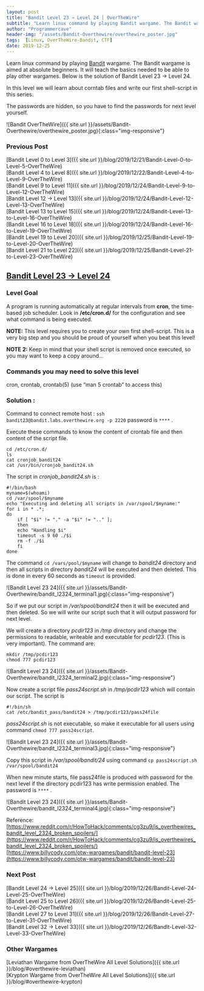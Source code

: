 ```yaml
---
layout: post
title: "Bandit Level 23 → Level 24 | OverTheWire"
subtitle: "Learn linux command by playing Bandit wargame. The Bandit wargame is aimed at absolute beginners. It will teach the basics needed to be able to play other wargames. Below is the solution of Bandit Level 23 → Level 24.In this level we will learn about corntab files and write our first shell-script in this series. The passwords are hidden, so you have to find the passwords for next level yourself."
author: "Programmercave"
header-img: "/assets/Bandit-Overthewire/overthewire_poster.jpg"
tags:  [Linux, OverTheWire-Bandit, CTF]
date: 2019-12-25
---
```


Learn linux command by playing [Bandit](https://overthewire.org/wargames/bandit/) wargame. The Bandit wargame is aimed at absolute beginners. It will teach the basics needed to be able to play other wargames. Below is the solution of Bandit Level 23 → Level 24. 

In this level we will learn about corntab files and write our first shell-script in this series. 

The passwords are hidden, so you have to find the passwords for next level yourself.

![Bandit OverTheWire]({{ site.url }}/assets/Bandit-Overthewire/overthewire_poster.jpg){:class="img-responsive"}

### Previous Post

[Bandit Level 0 to Level 3]({{ site.url }}/blog/2019/12/21/Bandit-Level-0-to-Level-5-OverTheWire)<br/>
[Bandit Level 4 to Level 8]({{ site.url }}/blog/2019/12/22/Bandit-Level-4-to-Level-9-OverTheWire)<br/>
[Bandit Level 9 to Level 11]({{ site.url }}/blog/2019/12/24/Bandit-Level-9-to-Level-12-OverTheWire)<br/>
[Bandit Level 12 → Level 13]({{ site.url }}/blog/2019/12/24/Bandit-Level-12-Level-13-OverTheWire)<br/>
[Bandit Level 13 to Level 15]({{ site.url }}/blog/2019/12/24/Bandit-Level-13-to-Level-16-OverTheWire)<br/>
[Bandit Level 16 to Level 18]({{ site.url }}/blog/2019/12/24/Bandit-Level-16-to-Level-19-OverTheWire)<br/>
[Bandit Level 19 to Level 20]({{ site.url }}/blog/2019/12/25/Bandit-Level-19-to-Level-20-OverTheWire)<br/>
[Bandit Level 21 to Level 22]({{ site.url }}/blog/2019/12/25/Bandit-Level-21-to-Level-23-OverTheWire)

## [Bandit Level 23 → Level 24](https://overthewire.org/wargames/bandit/bandit24.html)

### Level Goal

A program is running automatically at regular intervals from **cron**, the time-based job scheduler. Look in **/etc/cron.d/** for the configuration and see what command is being executed.

**NOTE:** This level requires you to create your own first shell-script. This is a very big step and you should be proud of yourself when you beat this level!

**NOTE 2:** Keep in mind that your shell script is removed once executed, so you may want to keep a copy around…

### Commands you may need to solve this level

cron, crontab, crontab(5) (use “man 5 crontab” to access this)

### Solution : 

Command to connect remote host : `ssh bandit23@bandit.labs.overthewire.org -p 2220` password is `****` .

Execute these commands to know the content of crontab file and then content of the script file.
```
cd /etc/cron.d/
ls
cat cronjob_bandit24
cat /usr/bin/cronjob_bandit24.sh
```

The script in *cronjob_bandit24.sh* is :
```
#!/bin/bash
myname=$(whoami)
cd /var/spool/$myname
echo "Executing and deleting all scripts in /var/spool/$myname:"
for i in * .*;
do
    if [ "$i" != "." -a "$i" != ".." ];
    then
	echo "Handling $i"
	timeout -s 9 60 ./$i
	rm -f ./$i
    fi
done
```

The command `cd /vars/pool/$myname` will change to *bandit24* directory and then all scripts in directory *bandit24* will be executed and then deleted. This is done in every 60 seconds as `timeout` is provided.

![Bandit Level 23 24]({{ site.url }}/assets/Bandit-Overthewire/bandit_l2324_terminal1.jpg){:class="img-responsive"}

So if we put our script in */var/spool/bandit24* then it will be executed and then deleted. So we will write our script such that it will output password for next level.

We will create a directory *pcdir123* in */tmp* directory and change the permissions to readable, writeable and executable for *pcdir123*. (This is very important). The command are:
```
mkdir /tmp/pcdir123
chmod 777 pcdir123
```

![Bandit Level 23 24]({{ site.url }}/assets/Bandit-Overthewire/bandit_l2324_terminal2.jpg){:class="img-responsive"}

Now create a script file *pass24script.sh* in */tmp/pcdir123* which will contain our script. The script is 
```
#!/bin/sh
cat /etc/bandit_pass/bandit24 > /tmp/pcdir123/pass24file
```

*pass24script.sh* is not executable, so make it executable for all users using command `chmod 777 pass24script`.

![Bandit Level 23 24]({{ site.url }}/assets/Bandit-Overthewire/bandit_l2324_terminal3.jpg){:class="img-responsive"}

Copy this script in */var/spool/bandit/24* using command `cp pass24script.sh /var/spool/bandit24`

When new minute starts, file pass24file is produced with password for the next level if the directory pcdir123 has write permission enabled. The password is `****` .

![Bandit Level 23 24]({{ site.url }}/assets/Bandit-Overthewire/bandit_l2324_terminal4.jpg){:class="img-responsive"}
 
Reference: [https://www.reddit.com/r/HowToHack/comments/cg3zu9/is_overthewires_bandit_level_2324_broken_spoilers/](https://www.reddit.com/r/HowToHack/comments/cg3zu9/is_overthewires_bandit_level_2324_broken_spoilers/)<br/>
[https://www.billycody.com/otw-wargames/bandit/bandit-level-23](https://www.billycody.com/otw-wargames/bandit/bandit-level-23)

### Next Post

[Bandit Level 24 → Level 25]({{ site.url }}/blog/2019/12/26/Bandit-Level-24-Level-25-OverTheWire)<br/>
[Bandit Level 25 to Level 26]({{ site.url }}/blog/2019/12/26/Bandit-Level-25-to-Level-26-OverTheWire)<br/>
[Bandit Level 27 to Level 31]({{ site.url }}/blog/2019/12/26/Bandit-Level-27-to-Level-31-OverTheWire)<br/>
[Bandit Level 32 → Level 33]({{ site.url }}/blog/2019/12/26/Bandit-Level-32-Level-33-OverTheWire)<br/>

### Other Wargames
[Leviathan Wargame from OverTheWire All Level Solutions]({{ site.url }}/blog/#overthewire-leviathan)<br/> 
[Krypton Wargame from OverTheWire All Level Solutions]({{ site.url }}/blog/#overthewire-krypton)<br/>


